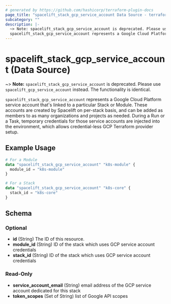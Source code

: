 ```yaml
---
# generated by https://github.com/hashicorp/terraform-plugin-docs
page_title: "spacelift_stack_gcp_service_account Data Source - terraform-provider-spacelift"
subcategory: ""
description: |-
  ~> Note: spacelift_stack_gcp_service_account is deprecated. Please use spacelift_gcp_service_account instead. The functionality is identical.
  spacelift_stack_gcp_service_account represents a Google Cloud Platform service account that's linked to a particular Stack or Module. These accounts are created by Spacelift on per-stack basis, and can be added as members to as many organizations and projects as needed. During a Run or a Task, temporary credentials for those service accounts are injected into the environment, which allows credential-less GCP Terraform provider setup.
---
```


# spacelift_stack_gcp_service_account (Data Source)

~> **Note:** `spacelift_stack_gcp_service_account` is deprecated. Please use `spacelift_gcp_service_account` instead. The functionality is identical.

`spacelift_stack_gcp_service_account` represents a Google Cloud Platform service account that's linked to a particular Stack or Module. These accounts are created by Spacelift on per-stack basis, and can be added as members to as many organizations and projects as needed. During a Run or a Task, temporary credentials for those service accounts are injected into the environment, which allows credential-less GCP Terraform provider setup.

## Example Usage

```terraform
# For a Module
data "spacelift_stack_gcp_service_account" "k8s-module" {
  module_id = "k8s-module"
}

# For a Stack
data "spacelift_stack_gcp_service_account" "k8s-core" {
  stack_id = "k8s-core"
}
```

<!-- schema generated by tfplugindocs -->
## Schema

### Optional

- **id** (String) The ID of this resource.
- **module_id** (String) ID of the stack which uses GCP service account credentials
- **stack_id** (String) ID of the stack which uses GCP service account credentials

### Read-Only

- **service_account_email** (String) email address of the GCP service account dedicated for this stack
- **token_scopes** (Set of String) list of Google API scopes


